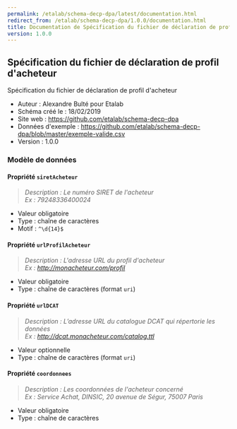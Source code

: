 ```yaml
---
permalink: /etalab/schema-decp-dpa/latest/documentation.html
redirect_from: /etalab/schema-decp-dpa/1.0.0/documentation.html
title: Documentation de Spécification du fichier de déclaration de profil d'acheteur
version: 1.0.0
---
```


## Spécification du fichier de déclaration de profil d'acheteur

Spécification du fichier de déclaration de profil d'acheteur

- Auteur : Alexandre Bulté pour Etalab
- Schéma créé le : 18/02/2019
- Site web : https://github.com/etalab/schema-decp-dpa
- Données d'exemple : https://github.com/etalab/schema-decp-dpa/blob/master/exemple-valide.csv
- Version : 1.0.0

### Modèle de données


#### Propriété `siretAcheteur`

> *Description : Le numéro SIRET de l'acheteur<br/>Ex : 79248336400024*
- Valeur obligatoire
- Type : chaîne de caractères
- Motif : `^\d{14}$`

#### Propriété `urlProfilAcheteur`

> *Description : L'adresse URL du profil d'acheteur<br/>Ex : http://monacheteur.com/profil*
- Valeur obligatoire
- Type : chaîne de caractères (format `uri`)

#### Propriété `urlDCAT`

> *Description : L’adresse URL du catalogue DCAT qui répertorie les données<br/>Ex : http://dcat.monacheteur.com/catalog.ttl*
- Valeur optionnelle
- Type : chaîne de caractères (format `uri`)

#### Propriété `coordonnees`

> *Description : Les coordonnées de l'acheteur concerné<br/>Ex : Service Achat, DINSIC, 20 avenue de Ségur, 75007 Paris*
- Valeur obligatoire
- Type : chaîne de caractères